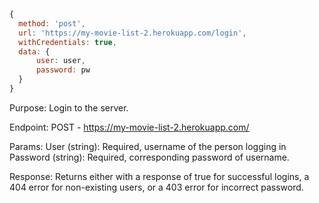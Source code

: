 ```javascript
{
  method: 'post',
  url: 'https://my-movie-list-2.herokuapp.com/login',
  withCredentials: true,
  data: {
      user: user,
      password: pw
  }
}
```
 

Purpose: Login to the server.

Endpoint: POST - https://my-movie-list-2.herokuapp.com/

Params:
    User (string): Required, username of the person logging in
    Password (string): Required, corresponding password of username.

Response: Returns either with a response of true for successful logins, a 404 error for non-existing users, or a 403 error for incorrect password.

